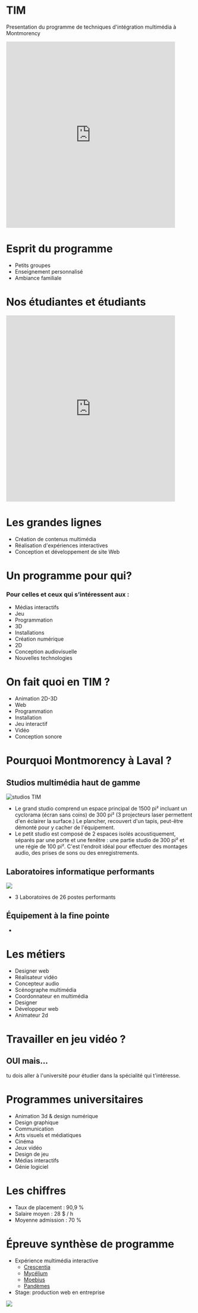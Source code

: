 # TIM
Presentation du programme de techniques d'intégration multimédia à Montmorency

<iframe width="90%" height="500" src="https://www.youtube.com/embed/ABWCq8j8qys?si=U5u7Uobr_x_0VdUg" title="YouTube video player" frameborder="0" allow="accelerometer; autoplay; clipboard-write; encrypted-media; gyroscope; picture-in-picture; web-share" referrerpolicy="strict-origin-when-cross-origin" allowfullscreen></iframe>

# Esprit du programme

* Petits groupes
* Enseignement personnalisé
* Ambiance familiale

# Nos étudiantes et étudiants

<iframe width="90%" height="500" src="https://www.youtube.com/embed/otEUz0gCL7g" title="Entrevues étudiantes - Techniques d&#39;intégration multimédia (octobre 2020)" frameborder="0" allow="accelerometer; autoplay; clipboard-write; encrypted-media; gyroscope; picture-in-picture; web-share" referrerpolicy="strict-origin-when-cross-origin" allowfullscreen></iframe>


# Les grandes lignes 

* Création de contenus multimédia
* Réalisation d'expériences interactives
* Conception et développement de site Web


# Un programme pour qui?

### Pour celles et ceux qui s’intéressent aux : 

* Médias interactifs
* Jeu
* Programmation
* 3D
* Installations
* Création numérique
* 2D
* Conception audiovisuelle
* Nouvelles technologies



# On fait quoi en TIM ?

* Animation 2D-3D
* Web
* Programmation
* Installation
* Jeu interactif
* Vidéo
* Conception sonore

# Pourquoi Montmorency à Laval ?

## Studios multimédia haut de gamme

![studios TIM](./_medias/studios.png)
* Le grand studio comprend un espace principal de 1500 pi² incluant un cyclorama (écran sans coins) de 300 pi² (3 projecteurs laser permettent d'en éclairer la surface.) Le plancher, recouvert d'un tapis, peut-être démonté pour y cacher de l'équipement. 
* Le petit studio est composé de 2 espaces isolés acoustiquement, séparés par une porte et une fenêtre : une partie studio de 300 pi² et une régie de 100 pi². C'est l'endroit idéal pour effectuer des montages audio, des prises de sons ou des enregistrements.


## Laboratoires informatique performants

![](./_medias/laboratoires.png)

* 3 Laboratoires de 26 postes performants


## Équipement à la fine pointe

* 

# Les métiers

* Designer web
* Réalisateur vidéo
* Concepteur audio
* Scénographe multimédia
* Coordonnateur en multimédia
* Designer
* Développeur web
* Animateur 2d  

# Travailler en jeu vidéo ?

## OUI mais...

tu dois aller à l'université pour étudier dans la spécialité qui t'intéresse.


# Programmes universitaires
* Animation 3d & design numérique
* Design graphique
* Communication
* Arts visuels et médiatiques
* Cinéma
* Jeux vidéo 
* Design de jeu 
* Médias interactifs
* Génie logiciel

# Les chiffres

* Taux de placement : 90,9 %
* Salaire moyen : 28 $ / h
* Moyenne admission : 70 %

# Épreuve synthèse de programme

* Expérience multimédia interactive
  * [Crescentia](https://tim-montmorency.com/2024/)
  * [Mycélium](https://tim-montmorency.com/2023/)
  * [Moebius](https://tim-montmorency.com/2022/)
  * [Pandèmes](https://tim-montmorency.com/2021/)
* Stage: production web en entreprise
  

[![](./_medias/logo_tim-transparent.png)](tim-montmorency.com) 

